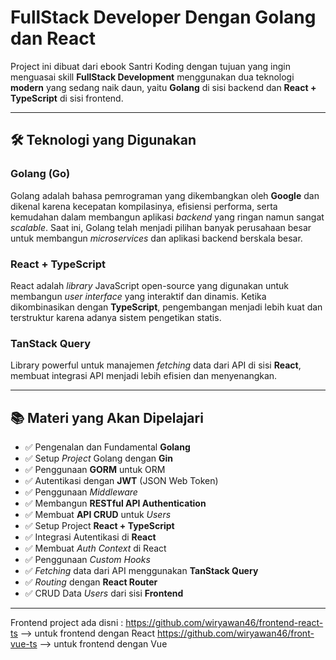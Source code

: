 # FullStack Developer Dengan Golang dan React

Project ini dibuat dari ebook Santri Koding dengan tujuan yang ingin menguasai skill **FullStack Development** menggunakan dua teknologi **modern** yang sedang naik daun, yaitu **Golang** di sisi backend dan **React + TypeScript** di sisi frontend.

---

## 🛠 Teknologi yang Digunakan

### Golang (Go)
Golang adalah bahasa pemrograman yang dikembangkan oleh **Google** dan dikenal karena kecepatan kompilasinya, efisiensi performa, serta kemudahan dalam membangun aplikasi *backend* yang ringan namun sangat *scalable*. Saat ini, Golang telah menjadi pilihan banyak perusahaan besar untuk membangun *microservices* dan aplikasi backend berskala besar.

### React + TypeScript
React adalah *library* JavaScript open-source yang digunakan untuk membangun *user interface* yang interaktif dan dinamis. Ketika dikombinasikan dengan **TypeScript**, pengembangan menjadi lebih kuat dan terstruktur karena adanya sistem pengetikan statis.

### TanStack Query
Library powerful untuk manajemen *fetching* data dari API di sisi **React**, membuat integrasi API menjadi lebih efisien dan menyenangkan.

---

## 📚 Materi yang Akan Dipelajari

- ✅ Pengenalan dan Fundamental **Golang**
- ✅ Setup *Project* Golang dengan **Gin**
- ✅ Penggunaan **GORM** untuk ORM
- ✅ Autentikasi dengan **JWT** (JSON Web Token)
- ✅ Penggunaan *Middleware*
- ✅ Membangun **RESTful API Authentication**
- ✅ Membuat **API CRUD** untuk *Users*
- ✅ Setup Project **React + TypeScript**
- ✅ Integrasi Autentikasi di **React**
- ✅ Membuat *Auth Context* di React
- ✅ Penggunaan *Custom Hooks*
- ✅ *Fetching* data dari API menggunakan **TanStack Query**
- ✅ *Routing* dengan **React Router**
- ✅ CRUD Data *Users* dari sisi **Frontend**

---

Frontend project ada disni :
https://github.com/wiryawan46/frontend-react-ts --> untuk frontend dengan React
https://github.com/wiryawan46/front-vue-ts --> untuk frontend dengan Vue

